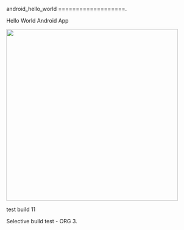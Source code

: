 android_hello_world
===================. 

Hello World Android App

<img src="http://i.imgur.com/dio0DXF.png" width="450" />

test build 11

Selective build test - ORG 3.  

 
